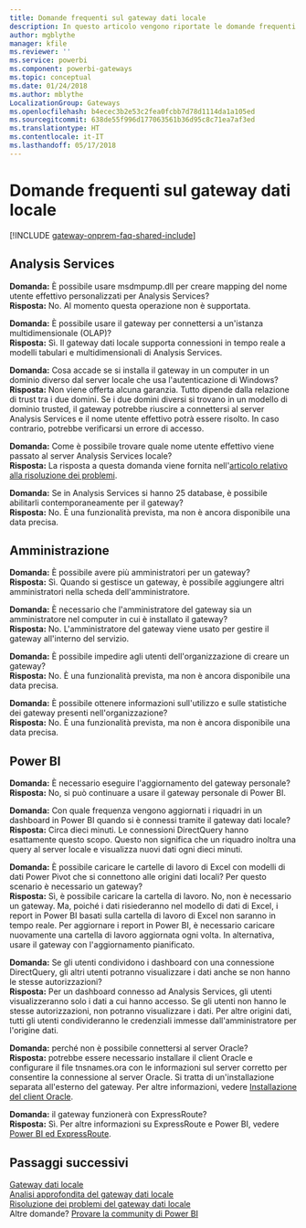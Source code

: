 ```yaml
---
title: Domande frequenti sul gateway dati locale
description: In questo articolo vengono riportate le domande frequenti sul gateway dati locale. In un'unica pagina vengono raccolte tutte le domande frequenti sul gateway.
author: mgblythe
manager: kfile
ms.reviewer: ''
ms.service: powerbi
ms.component: powerbi-gateways
ms.topic: conceptual
ms.date: 01/24/2018
ms.author: mblythe
LocalizationGroup: Gateways
ms.openlocfilehash: b4ecec3b2e53c2fea0fcbb7d78d1114da1a105ed
ms.sourcegitcommit: 638de55f996d177063561b36d95c8c71ea7af3ed
ms.translationtype: HT
ms.contentlocale: it-IT
ms.lasthandoff: 05/17/2018
---
```

# <a name="on-premises-data-gateway-faq"></a>Domande frequenti sul gateway dati locale
<!-- Shared FAQ shared Include -->
[!INCLUDE [gateway-onprem-faq-shared-include](./includes/gateway-onprem-faq-shared-include.md)]

## <a name="analysis-services"></a>Analysis Services
**Domanda:** È possibile usare msdmpump.dll per creare mapping del nome utente effettivo personalizzati per Analysis Services?  
**Risposta:** No. Al momento questa operazione non è supportata.

**Domanda:** È possibile usare il gateway per connettersi a un'istanza multidimensionale (OLAP)?  
**Risposta:** Sì. Il gateway dati locale supporta connessioni in tempo reale a modelli tabulari e multidimensionali di Analysis Services.

**Domanda:** Cosa accade se si installa il gateway in un computer in un dominio diverso dal server locale che usa l'autenticazione di Windows?  
**Risposta:** Non viene offerta alcuna garanzia. Tutto dipende dalla relazione di trust tra i due domini. Se i due domini diversi si trovano in un modello di dominio trusted, il gateway potrebbe riuscire a connettersi al server Analysis Services e il nome utente effettivo potrà essere risolto. In caso contrario, potrebbe verificarsi un errore di accesso.

**Domanda:** Come è possibile trovare quale nome utente effettivo viene passato al server Analysis Services locale?  
**Risposta:** La risposta a questa domanda viene fornita nell'[articolo relativo alla risoluzione dei problemi](service-gateway-onprem-tshoot.md).

**Domanda:** Se in Analysis Services si hanno 25 database, è possibile abilitarli contemporaneamente per il gateway?  
**Risposta:** No. È una funzionalità prevista, ma non è ancora disponibile una data precisa.

## <a name="administration"></a>Amministrazione
**Domanda:** È possibile avere più amministratori per un gateway?  
**Risposta:** Sì. Quando si gestisce un gateway, è possibile aggiungere altri amministratori nella scheda dell'amministratore.

**Domanda:** È necessario che l'amministratore del gateway sia un amministratore nel computer in cui è installato il gateway?  
**Risposta:** No. L'amministratore del gateway viene usato per gestire il gateway all'interno del servizio.

**Domanda:** È possibile impedire agli utenti dell'organizzazione di creare un gateway?  
**Risposta:** No. È una funzionalità prevista, ma non è ancora disponibile una data precisa.

**Domanda:** È possibile ottenere informazioni sull'utilizzo e sulle statistiche dei gateway presenti nell'organizzazione?  
**Risposta:** No. È una funzionalità prevista, ma non è ancora disponibile una data precisa.

## <a name="power-bi"></a>Power BI
**Domanda:** È necessario eseguire l'aggiornamento del gateway personale?
**Risposta:** No, si può continuare a usare il gateway personale di Power BI.

**Domanda:** Con quale frequenza vengono aggiornati i riquadri in un dashboard in Power BI quando si è connessi tramite il gateway dati locale?  
**Risposta:** Circa dieci minuti. Le connessioni DirectQuery hanno esattamente questo scopo. Questo non significa che un riquadro inoltra una query al server locale e visualizza nuovi dati ogni dieci minuti.

**Domanda:** È possibile caricare le cartelle di lavoro di Excel con modelli di dati Power Pivot che si connettono alle origini dati locali? Per questo scenario è necessario un gateway?  
**Risposta:** Sì, è possibile caricare la cartella di lavoro. No, non è necessario un gateway. Ma, poiché i dati risiederanno nel modello di dati di Excel, i report in Power BI basati sulla cartella di lavoro di Excel non saranno in tempo reale. Per aggiornare i report in Power BI, è necessario caricare nuovamente una cartella di lavoro aggiornata ogni volta. In alternativa, usare il gateway con l'aggiornamento pianificato.

**Domanda:** Se gli utenti condividono i dashboard con una connessione DirectQuery, gli altri utenti potranno visualizzare i dati anche se non hanno le stesse autorizzazioni?  
**Risposta:** Per un dashboard connesso ad Analysis Services, gli utenti visualizzeranno solo i dati a cui hanno accesso. Se gli utenti non hanno le stesse autorizzazioni, non potranno visualizzare i dati. Per altre origini dati, tutti gli utenti condivideranno le credenziali immesse dall'amministratore per l'origine dati.

**Domanda:** perché non è possibile connettersi al server Oracle?  
**Risposta:** potrebbe essere necessario installare il client Oracle e configurare il file tnsnames.ora con le informazioni sul server corretto per consentire la connessione al server Oracle. Si tratta di un'installazione separata all'esterno del gateway. Per altre informazioni, vedere [Installazione del client Oracle](service-gateway-onprem-manage-oracle.md#installing-the-oracle-client).

**Domanda:** il gateway funzionerà con ExpressRoute?  
**Risposta:** Sì. Per altre informazioni su ExpressRoute e Power BI, vedere [Power BI ed ExpressRoute](service-admin-power-bi-expressroute.md).

## <a name="next-steps"></a>Passaggi successivi
[Gateway dati locale](service-gateway-onprem.md)  
[Analisi approfondita del gateway dati locale](service-gateway-onprem-indepth.md)  
[Risoluzione dei problemi del gateway dati locale](service-gateway-onprem-tshoot.md)  
Altre domande? [Provare la community di Power BI](http://community.powerbi.com/)

